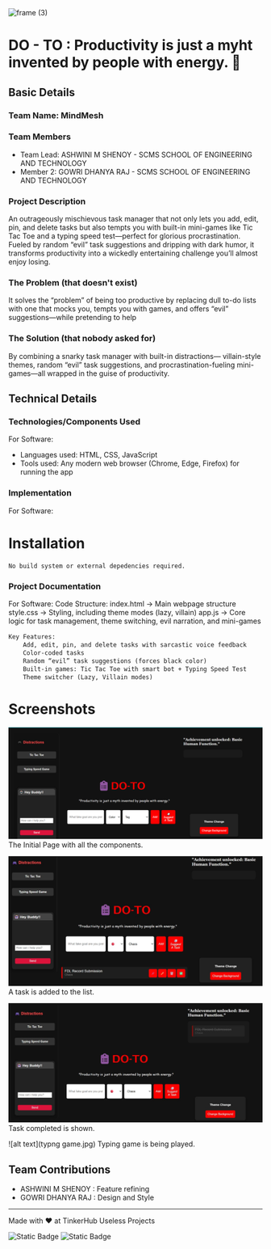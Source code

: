 <img width="3188" height="1202" alt="frame (3)" src="https://github.com/user-attachments/assets/517ad8e9-ad22-457d-9538-a9e62d137cd7" />


# DO - TO : Productivity is just a myht invented by people with energy.  🎯


## Basic Details
### Team Name: MindMesh


### Team Members
- Team Lead: ASHWINI M SHENOY - SCMS SCHOOL OF ENGINEERING AND TECHNOLOGY
- Member 2: GOWRI DHANYA RAJ - SCMS SCHOOL OF ENGINEERING AND TECHNOLOGY

### Project Description
An outrageously mischievous task manager that not only lets you add, edit, pin, and delete tasks but also tempts you with built-in mini-games like Tic Tac Toe and a typing speed test—perfect for glorious procrastination.
Fueled by random “evil” task suggestions and dripping with dark humor, it transforms productivity into a wickedly entertaining challenge you’ll almost enjoy losing.

### The Problem (that doesn't exist)
It solves the “problem” of being too productive by replacing dull to-do lists with one that mocks you, tempts you with games, and offers “evil” suggestions—while pretending to help

### The Solution (that nobody asked for)
By combining a snarky task manager with built-in distractions— villain-style themes, random “evil” task suggestions, and procrastination-fueling mini-games—all wrapped in the guise of productivity.

## Technical Details
### Technologies/Components Used
For Software:
- Languages used: HTML, CSS, JavaScript
- Tools used: Any modern web browser (Chrome, Edge, Firefox) for running the app

### Implementation
For Software:
# Installation
    No build system or external depedencies required.

### Project Documentation
For Software:
    Code Structure:
        index.html → Main webpage structure
        style.css → Styling, including theme modes (lazy, villain)
        app.js → Core logic for task management, theme switching, evil narration, and mini-games

    Key Features:
        Add, edit, pin, and delete tasks with sarcastic voice feedback
        Color-coded tasks
        Random “evil” task suggestions (forces black color)
        Built-in games: Tic Tac Toe with smart bot + Typing Speed Test
        Theme switcher (Lazy, Villain modes)

# Screenshots
![alt text](image.png)
The Initial Page with all the components.

![alt text](add.jpg)
A task is added to the list.

![alt text](done.jpg)
Task completed is shown.

![alt text](typng game.jpg)
Typing game is being played.

## Team Contributions
- ASHWINI M SHENOY : Feature refining
- GOWRI DHANYA RAJ : Design and Style

---
Made with ❤️ at TinkerHub Useless Projects 

![Static Badge](https://img.shields.io/badge/TinkerHub-24?color=%23000000&link=https%3A%2F%2Fwww.tinkerhub.org%2F)
![Static Badge](https://img.shields.io/badge/UselessProjects--25-25?link=https%3A%2F%2Fwww.tinkerhub.org%2Fevents%2FQ2Q1TQKX6Q%2FUseless%2520Projects)



